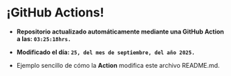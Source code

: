 # ¡GitHub Actions!
* **Repositorio actualizado automáticamente mediante una GitHub Action a las: `03:25:18hrs.`**
* **Modificado el día: `25, del mes de septiembre, del año 2025.`**

* Ejemplo sencillo de cómo la **Action** modifica este archivo README.md.
